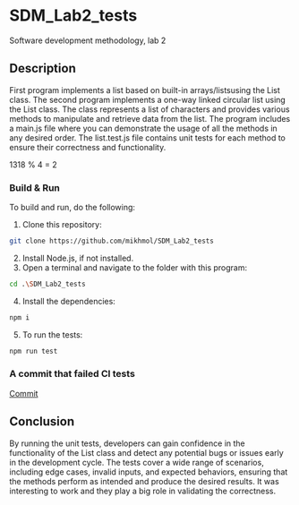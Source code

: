 # SDM_Lab2_tests
Software development methodology, lab 2

## Description
First program implements a list based on built-in arrays/listsusing the List class. The second program implements a one-way linked circular list using the List class. The class represents a list of characters and provides various methods to manipulate and retrieve data from the list. The program includes a main.js file where you can demonstrate the usage of all the methods in any desired order. The list.test.js file contains unit tests for each method to ensure their correctness and functionality.

1318 % 4 = 2

### Build & Run

To build and run, do the following:

1. Clone this repository:

```bash
git clone https://github.com/mikhmol/SDM_Lab2_tests
```

2. Install Node.js, if not installed.
3. Open a terminal and navigate to the folder with this program:

```bash
cd .\SDM_Lab2_tests
```

4. Install the dependencies:

```bash
npm i
```

5. To run the tests:

```bash
npm run test
```

### A commit that failed CI tests

[Commit](https://github.com/mikhmol/SDM_Lab2_tests/commit/719e52e6bda35ace5aac0891cf6aa7396330e26c)

## Conclusion

By running the unit tests, developers can gain confidence in the functionality of the List class and detect any potential bugs or issues early in the development cycle. The tests cover a wide range of scenarios, including edge cases, invalid inputs, and expected behaviors, ensuring that the methods perform as intended and produce the desired results. It was interesting to work and they play a big role in validating the correctness. 
